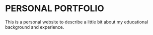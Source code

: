# PERSONAL PORTFOLIO
This is a personal website to describe a little bit about my educational background and experience.
